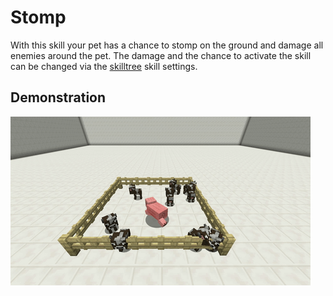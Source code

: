 # Stomp

With this skill your pet has a chance to stomp on the ground and damage all enemies around the pet. The damage and the chance to activate the skill can be changed via the [skilltree](../systems/skilltrees/) skill settings.

## Demonstration  

![](../.gitbook/assets/stomp.gif)

